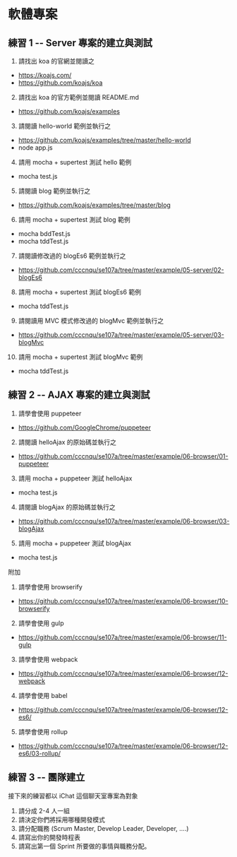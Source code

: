 # 軟體專案

## 練習 1 -- Server 專案的建立與測試

1. 請找出 koa 的官網並閱讀之
  * https://koajs.com/
  * https://github.com/koajs/koa
2. 請找出 koa 的官方範例並閱讀 README.md
  * https://github.com/koajs/examples
3. 請閱讀 hello-world 範例並執行之
  * https://github.com/koajs/examples/tree/master/hello-world
  * node app.js
4. 請用 mocha + supertest 測試 hello 範例
  * mocha test.js
5. 請閱讀 blog 範例並執行之
  * https://github.com/koajs/examples/tree/master/blog
6. 請用 mocha + supertest 測試 blog 範例
  * mocha bddTest.js
  * mocha tddTest.js
7. 請閱讀修改過的 blogEs6 範例並執行之
  * https://github.com/cccnqu/se107a/tree/master/example/05-server/02-blogEs6
8. 請用 mocha + supertest 測試 blogEs6 範例
  * mocha tddTest.js
9. 請閱讀用 MVC 模式修改過的 blogMvc 範例並執行之
  * https://github.com/cccnqu/se107a/tree/master/example/05-server/03-blogMvc
10. 請用 mocha + supertest 測試 blogMvc 範例
  * mocha tddTest.js

## 練習 2 -- AJAX 專案的建立與測試

1. 請學會使用 puppeteer
  * https://github.com/GoogleChrome/puppeteer
2. 請閱讀 helloAjax 的原始碼並執行之
  * https://github.com/cccnqu/se107a/tree/master/example/06-browser/01-puppeteer
3. 請用 mocha + puppeteer 測試 helloAjax
  * mocha test.js
4. 請閱讀 blogAjax 的原始碼並執行之
  * https://github.com/cccnqu/se107a/tree/master/example/06-browser/03-blogAjax
5. 請用 mocha + puppeteer 測試 blogAjax
  * mocha test.js

附加

1. 請學會使用 browserify
  * https://github.com/cccnqu/se107a/tree/master/example/06-browser/10-browserify
2. 請學會使用 gulp
  * https://github.com/cccnqu/se107a/tree/master/example/06-browser/11-gulp
3. 請學會使用 webpack
  * https://github.com/cccnqu/se107a/tree/master/example/06-browser/12-webpack
4. 請學會使用 babel
  * https://github.com/cccnqu/se107a/tree/master/example/06-browser/12-es6/
5. 請學會使用 rollup
  * https://github.com/cccnqu/se107a/tree/master/example/06-browser/12-es6/03-rollup/


## 練習 3 -- 團隊建立

接下來的練習都以 iChat 這個聊天室專案為對象

1. 請分成 2-4 人一組
2. 請決定你們將採用哪種開發模式
3. 請分配職務 (Scrum Master, Develop Leader, Developer, ....)
4. 請寫出你的開發時程表
5. 請寫出第一個 Sprint 所要做的事情與職務分配。

